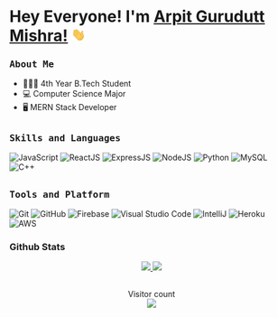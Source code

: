 
<!--
**arpit0891/arpit0891** is a ✨ _special_ ✨ repository because its `README.md` (this file) appears on your GitHub profile.

Here are some ideas to get you started:

- 🔭 I’m currently working on ...
- 🌱 I’m currently learning ...
- 👯 I’m looking to collaborate on ...
- 🤔 I’m looking for help with ...
- 💬 Ask me about ...
- 📫 How to reach me: ...
- 😄 Pronouns: ...
- ⚡ Fun fact: ...
-->
# Hey Everyone! I'm [Arpit Gurudutt Mishra!](https://github.com/arpit0891) <img src="https://github.com/arpit0891/arpit0891/blob/main/assets/Hi.gif" width="25px">

<h3><b><samp>About Me</samp></b></h3>

- 👨🏻‍🎓 4th Year B.Tech Student
- 💻 Computer Science Major
- 🖥 MERN Stack Developer


##
<h3><b><samp>Skills and Languages</samp></b></h3>     


![JavaScript](https://img.shields.io/badge/JavaScript-ffcb2c?style=flat-square&logo=javascript&logoColor=white)
![ReactJS](https://img.shields.io/badge/ReactJS-292c33?style=flat-square&logo=react&logoColor=80d8f7)
![ExpressJS](https://img.shields.io/badge/ExpressJS-292c33?style=flat-square&logo=express&logoColor=90c3f9)
![NodeJS](https://img.shields.io/badge/NodeJS-339933?style=flat-square&logo=node.js&logoColor=80d8f7)
![Python](https://img.shields.io/badge/Python-3776AB?style=flat-square&logo=Python&logoColor=white)
![MySQL](https://img.shields.io/badge/MySQL-4479A1?style=flat-square&logo=MySQL&logoColor=white)
![C++](https://img.shields.io/badge/C++-00599C?style=flat-square&logo=c%2B%2B&logoColor=white)  

##
<h3><b><samp>Tools and Platform</samp></b></h3>

![Git](https://img.shields.io/badge/Git-F05032?style=flat-square&logo=Git&logoColor=white)
![GitHub](https://img.shields.io/badge/GitHub-181717?style=flat-square&logo=github)
![Firebase](https://img.shields.io/badge/Firebase-ffcb2c?style=flat-square&logo=Firebase&logoColor=DD1100)
![Visual Studio Code](https://img.shields.io/badge/Visual_Studio_Code-007ACC?style=flat-square&logo=Visual-Studio-Code&logoColor=white)
![IntelliJ](https://img.shields.io/badge/IntelliJ-E3445E?style=flat-square&logo=intellijidea&logoColor=white)
![Heroku](https://img.shields.io/badge/Heroku-430098?style=flat-square&logo=Heroku&logoColor=white)
![AWS](https://img.shields.io/badge/AWS-EA9836?style=flat-square&logo=amazonaws&logoColor=white) 

### Github Stats
  
<p align="center">
  <a href="https://github.com/arpit0891"><span>
    <img height="48%" src="https://github-readme-stats.vercel.app/api?username=arpit0891&include_all_commits=true&count_private=true&show_icons=true&line_height=20&title_color=7A7ADB&icon_color=2234AE&text_color=D3D3D3&bg_color=0,000000,130F40"/>
    <img height="180em" src="https://github-readme-stats.vercel.app/api/top-langs/?username=Arpit0891&hide=java&layout=compact&&theme=tokyonight"/>
    </span></a>
</p>


##
<p align="center"> 
  Visitor count<br>
  <img src="https://profile-counter.glitch.me/arpit0891/count.svg" />
